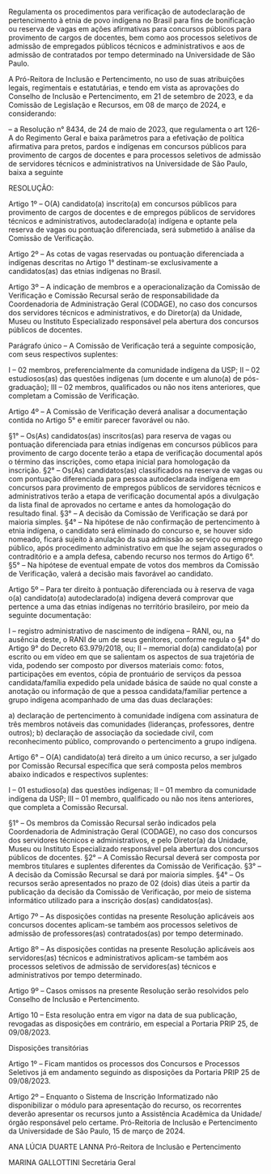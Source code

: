 Regulamenta os procedimentos para verificação de autodeclaração de pertencimento à etnia de povo indígena no Brasil para fins de bonificação ou reserva de vagas em ações afirmativas para concursos públicos para provimento de cargos de docentes, bem como aos processos seletivos de admissão de empregados públicos técnicos e administrativos e aos de admissão de contratados por tempo determinado na Universidade de São Paulo.

A Pró-Reitora de Inclusão e Pertencimento, no uso de suas atribuições legais, regimentais e estatutárias, e tendo em vista as aprovações do Conselho de Inclusão e Pertencimento, em 21 de setembro de 2023, e da Comissão de Legislação e Recursos, em 08 de março de 2024, e considerando:

– a Resolução n° 8434, de 24 de maio de 2023, que regulamenta o art 126-A do Regimento Geral e baixa parâmetros para a efetivação de política afirmativa para pretos, pardos e indígenas em concursos públicos para provimento de cargos de docentes e para processos seletivos de admissão de servidores técnicos e administrativos na Universidade de São Paulo, baixa a seguinte

RESOLUÇÃO:

Artigo 1º – O(A) candidato(a) inscrito(a) em concursos públicos para provimento de cargos de docentes e de empregos públicos de servidores técnicos e administrativos, autodeclarado(a) indígena e optante pela reserva de vagas ou pontuação diferenciada, será submetido à análise da Comissão de Verificação.

Artigo 2º – As cotas de vagas reservadas ou pontuação diferenciada a indígenas descritas no Artigo 1° destinam-se exclusivamente a candidatos(as) das etnias indígenas no Brasil.

Artigo 3º – A indicação de membros e a operacionalização da Comissão de Verificação e Comissão Recursal serão de responsabilidade da Coordenadoria de Administração Geral (CODAGE), no caso dos concursos dos servidores técnicos e administrativos, e do Diretor(a) da Unidade, Museu ou Instituto Especializado responsável pela abertura dos concursos públicos de docentes.

Parágrafo único – A Comissão de Verificação terá a seguinte composição, com seus respectivos suplentes:

I – 02 membros, preferencialmente da comunidade indígena da USP;
II – 02 estudiosos(as) das questões indígenas (um docente e um aluno(a) de pós-graduação);
III – 02 membros, qualificados ou não nos itens anteriores, que completam a Comissão de Verificação.

Artigo 4º – A Comissão de Verificação deverá analisar a documentação contida no Artigo 5° e emitir parecer favorável ou não.

§1° – Os(As) candidatos(as) inscritos(as) para reserva de vagas ou pontuação diferenciada para etnias indígenas em concursos públicos para provimento de cargo docente terão a etapa de verificação documental após o término das inscrições, como etapa inicial para homologação da inscrição.
§2° – Os(As) candidatos(as) classificados na reserva de vagas ou com pontuação diferenciada para pessoa autodeclarada indígena em concursos para provimento de empregos públicos de servidores técnicos e administrativos terão a etapa de verificação documental após a divulgação da lista final de aprovados no certame e antes da homologação do resultado final.
§3° – A decisão da Comissão de Verificação se dará por maioria simples.
§4° – Na hipótese de não confirmação de pertencimento à etnia indígena, o candidato será eliminado do concurso e, se houver sido nomeado, ficará sujeito à anulação da sua admissão ao serviço ou emprego público, após procedimento administrativo em que lhe sejam assegurados o contraditório e a ampla defesa, cabendo recurso nos termos do Artigo 6°.
§5° – Na hipótese de eventual empate de votos dos membros da Comissão de Verificação, valerá a decisão mais favorável ao candidato.

Artigo 5º – Para ter direito à pontuação diferenciada ou à reserva de vaga o(a) candidato(a) autodeclarado(a) indígena deverá comprovar que pertence a uma das etnias indígenas no território brasileiro, por meio da seguinte documentação:

I – registro administrativo de nascimento de indígena – RANI, ou, na ausência deste, o RANI de um de seus genitores, conforme regula o §4° do Artigo 9° do Decreto 63.979/2018, ou;
II – memorial do(a) candidato(a) por escrito ou em vídeo em que se salientam os aspectos de sua trajetória de vida, podendo ser composto por diversos materiais como: fotos, participações em eventos, cópia de prontuário de serviços da pessoa candidata/família expedido pela unidade básica de saúde no qual conste a anotação ou informação de que a pessoa candidata/familiar pertence a grupo indígena acompanhado de uma das duas declarações:

a) declaração de pertencimento à comunidade indígena com assinatura de três membros notáveis das comunidades (lideranças, professores, dentre outros);
b) declaração de associação da sociedade civil, com reconhecimento público, comprovando o pertencimento a grupo indígena.

Artigo 6° – O(A) candidato(a) terá direito a um único recurso, a ser julgado por Comissão Recursal específica que será composta pelos membros abaixo indicados e respectivos suplentes:

I – 01 estudioso(a) das questões indígenas;
II – 01 membro da comunidade indígena da USP;
III – 01 membro, qualificado ou não nos itens anteriores, que completa a Comissão Recursal.

§1° – Os membros da Comissão Recursal serão indicados pela Coordenadoria de Administração Geral (CODAGE), no caso dos concursos dos servidores técnicos e administrativos, e pelo Diretor(a) da Unidade, Museu ou Instituto Especializado responsável pela abertura dos concursos públicos de docentes.
§2° – A Comissão Recursal deverá ser composta por membros titulares e suplentes diferentes da Comissão de Verificação.
§3° – A decisão da Comissão Recursal se dará por maioria simples.
§4° – Os recursos serão apresentados no prazo de 02 (dois) dias úteis a partir da publicação da decisão da Comissão de Verificação, por meio de sistema informático utilizado para a inscrição dos(as) candidatos(as).

Artigo 7º – As disposições contidas na presente Resolução aplicáveis aos concursos docentes aplicam-se também aos processos seletivos de admissão de professores(as) contratados(as) por tempo determinado.

Artigo 8º – As disposições contidas na presente Resolução aplicáveis aos servidores(as) técnicos e administrativos aplicam-se também aos processos seletivos de admissão de servidores(as) técnicos e administrativos por tempo determinado.

Artigo 9º – Casos omissos na presente Resolução serão resolvidos pelo Conselho de Inclusão e Pertencimento.

Artigo 10 – Esta resolução entra em vigor na data de sua publicação, revogadas as disposições em contrário, em especial a Portaria PRIP 25, de 09/08/2023.

Disposições transitórias

Artigo 1º – Ficam mantidos os processos dos Concursos e Processos Seletivos já em andamento seguindo as disposições da Portaria PRIP 25 de 09/08/2023.

Artigo 2º – Enquanto o Sistema de Inscrição Informatizado não disponibilizar o módulo para apresentação do recurso, os recorrentes deverão apresentar os recursos junto a Assistência Acadêmica da Unidade/órgão responsável pelo certame.
Pró-Reitoria de Inclusão e Pertencimento da Universidade de São Paulo, 15 de março de 2024.

ANA LÚCIA DUARTE LANNA
Pró-Reitora de Inclusão e Pertencimento

MARINA GALLOTTINI
Secretária Geral